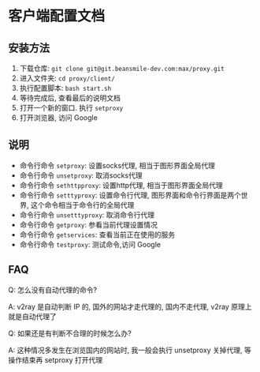 # 客户端配置文档

## 安装方法

1. 下载仓库: `git clone git@git.beansmile-dev.com:max/proxy.git`
2. 进入文件夹: `cd proxy/client/`
3. 执行配置脚本: `bash start.sh`
4. 等待完成后, 查看最后的说明文档
5. 打开一个新的窗口. 执行 `setproxy`
6. 打开浏览器, 访问 Google

## 说明

- 命令行命令 `setproxy`: 设置socks代理, 相当于图形界面全局代理
- 命令行命令 `unsetproxy`: 取消socks代理
- 命令行命令 `sethttpproxy`: 设置http代理, 相当于图形界面全局代理
- 命令行命令 `setttyproxy`: 设置命令行代理, 图形界面和命令行界面是两个世界,
  这个命令相当于命令行的全局代理
- 命令行命令 `unsetttyproxy`: 取消命令行代理
- 命令行命令 `getproxy`: 参看当前代理设置情况
- 命令行命令 `getservices`: 查看当前正在使用的服务
- 命令行命令 `testproxy`: 测试命令,访问 Google

## FAQ

Q: 怎么没有自动代理的命令?

A: v2ray 是自动判断 IP 的, 国外的网站才走代理的, 国内不走代理, v2ray 原理上就是自动代理了

Q: 如果还是有判断不合理的时候怎么办?

A: 这种情况多发生在浏览国内的网站时, 我一般会执行 unsetproxy 关掉代理, 等操作结束再 setproxy 打开代理 
